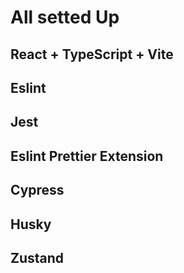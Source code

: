 
# All setted Up

## React + TypeScript + Vite
## Eslint
## Jest
## Eslint Prettier Extension
## Cypress
## Husky
## Zustand
